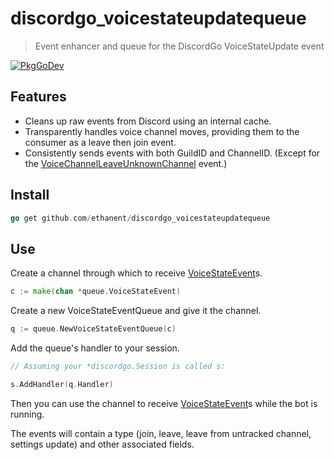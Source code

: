 # discordgo_voicestateupdatequeue
> Event enhancer and queue for the DiscordGo VoiceStateUpdate event

[![PkgGoDev](https://pkg.go.dev/badge/github.com/ethanent/discordgo_voicestateupdatequeue)](https://pkg.go.dev/github.com/ethanent/discordgo_voicestateupdatequeue)

## Features

- Cleans up raw events from Discord using an internal cache.
- Transparently handles voice channel moves, providing them to the consumer as a leave then join event.
- Consistently sends events with both GuildID and ChannelID. (Except for the [VoiceChannelLeaveUnknownChannel](https://pkg.go.dev/github.com/ethanent/discordgo_voicestateupdatequeue#VoiceStateEventType) event.)

## Install

```go
go get github.com/ethanent/discordgo_voicestateupdatequeue
```

## Use

Create a channel through which to receive [VoiceStateEvent](https://pkg.go.dev/github.com/ethanent/discordgo_voicestateupdatequeue#VoiceStateEvent)s.

```go
c := make(chan *queue.VoiceStateEvent)
```

Create a new VoiceStateEventQueue and give it the channel.

```go
q := queue.NewVoiceStateEventQueue(c)
```

Add the queue's handler to your session.

```go
// Assuming your *discordgo.Session is called s:

s.AddHandler(q.Handler)
```

Then you can use the channel to receive [VoiceStateEvent](https://pkg.go.dev/github.com/ethanent/discordgo_voicestateupdatequeue#VoiceStateEvent)s while the bot is running.

The events will contain a type (join, leave, leave from untracked channel, settings update) and other associated fields.
